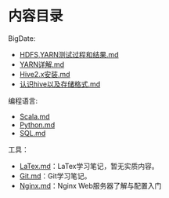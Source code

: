 # 内容目录
BigDate:
- [HDFS,YARN测试过程和结果.md](HDFS,YARN测试过程和结果.md)
- [YARN详解.md](YARN详解.md)
- [Hive2.x安装.md](Hive2.x安装.md)
- [认识hive以及存储格式.md](认识hive以及存储格式.md)


编程语言:
- [Scala.md](Scala.md)
- [Python.md](Python.md)
- [SQL.md](SQL.md)

工具：

- [LaTex.md](LaTeX.md)：LaTex学习笔记，暂无实质内容。
- [Git.md](Git.md)：Git学习笔记。
- [Nginx.md](Nginx.md)：Nginx Web服务器了解与配置入门